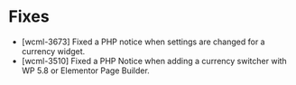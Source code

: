 # Fixes
* [wcml-3673] Fixed a PHP notice when settings are changed for a currency widget.
* [wcml-3510] Fixed a PHP Notice when adding a currency switcher with WP 5.8 or Elementor Page Builder.